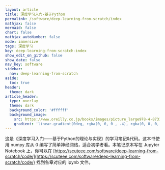 ```yaml
---
layout: article
title: 深度学习入门-基于Python
permalink: /software/deep-learning-from-scratch/index
mathjax: false
mermaid: false
chart: false
mathjax_autoNumber: false
mode: immersive
tags: 深度学习
key: deep-learning-from-scratch-index
show_edit_on_github: false
show_date: false
nav_key: software
sidebar:
  nav: deep-learning-from-scratch
aside:
  toc: true
header:
  theme: dark
article_header:
  type: overlay
  theme: dark
  background_color: '#ffffff'
  background_image:
    src: https://www.oreilly.co.jp/books/images/picture_large978-4-87311-758-4.jpeg
    gradient: 'linear-gradient(0deg, rgba(0, 0, 0 , .4), rgba(0, 0, 0, .4))'
---
```


<!--more-->
<!-- more -->

这是《深度学习入门——基于Python的理论与实现》的学习笔记&代码。这本书使用 numpy 库从 0 编写了简单神经网络，适合初学者看。本笔记原本写在 Jupyter Notebook 上，你可以在 [https://scuteee.com/software/deep-learning-from-scratch/code/](https://scuteee.com/software/deep-learning-from-scratch/code/) 找到各章对应的 ipynb 文件。